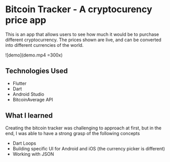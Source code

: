 # Bitcoin Tracker - A cryptocurency price app
This is an app that allows users to see how much it would be to purchase different cryptocurrency. The prices shown are live, and can be converted into different currencies of the world. 

![demo](demo.mp4 =300x)

## Technologies Used 
* Flutter
* Dart
* Android Studio
* BitcoinAverage API

## What I learned 
Creating the bitcoin tracker was challenging to approach at first, but in the end, I was able to have a strong grasp of the following concepts
* Dart Loops
* Building specific UI for Android and iOS (the currency picker is different)
* Working with JSON 
